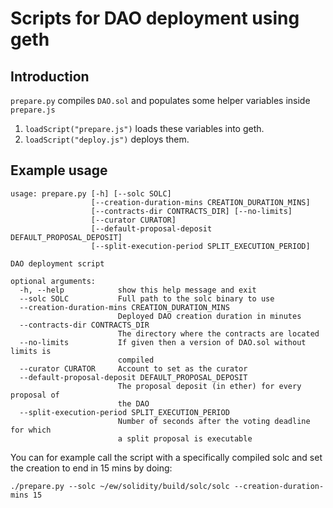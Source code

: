 # Scripts for DAO deployment using geth

## Introduction

`prepare.py` compiles `DAO.sol` and populates some helper variables inside `prepare.js`

1. `loadScript("prepare.js")` loads these variables into geth.
2. `loadScript("deploy.js")` deploys them.

## Example usage

```
usage: prepare.py [-h] [--solc SOLC]
                  [--creation-duration-mins CREATION_DURATION_MINS]
                  [--contracts-dir CONTRACTS_DIR] [--no-limits]
                  [--curator CURATOR]
                  [--default-proposal-deposit DEFAULT_PROPOSAL_DEPOSIT]
                  [--split-execution-period SPLIT_EXECUTION_PERIOD]

DAO deployment script

optional arguments:
  -h, --help            show this help message and exit
  --solc SOLC           Full path to the solc binary to use
  --creation-duration-mins CREATION_DURATION_MINS
                        Deployed DAO creation duration in minutes
  --contracts-dir CONTRACTS_DIR
                        The directory where the contracts are located
  --no-limits           If given then a version of DAO.sol without limits is
                        compiled
  --curator CURATOR     Account to set as the curator
  --default-proposal-deposit DEFAULT_PROPOSAL_DEPOSIT
                        The proposal deposit (in ether) for every proposal of
                        the DAO
  --split-execution-period SPLIT_EXECUTION_PERIOD
                        Number of seconds after the voting deadline for which
                        a split proposal is executable
```
You can for example call the script with a specifically compiled solc and set the creation to end in 15 mins by doing:
```
./prepare.py --solc ~/ew/solidity/build/solc/solc --creation-duration-mins 15
```
